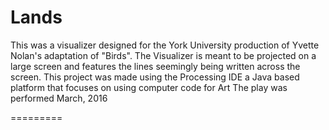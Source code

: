 Lands
=========================
This was a visualizer designed for the York University production of Yvette Nolan's adaptation of "Birds". The Visualizer
is meant to be projected on a large screen and features the lines seemingly being written across the screen.
This project was made using the Processing IDE a Java based platform that focuses on using computer code for Art 
The play was performed March, 2016

=========

